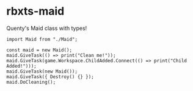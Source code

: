 # rbxts-maid
Quenty's Maid class with types!

```TS
import Maid from "./Maid";

const maid = new Maid();
maid.GiveTask(() => print("Clean me!"));
maid.GiveTask(game.Workspace.ChildAdded.Connect(() => print("Child Added!")));
maid.GiveTask(new Maid());
maid.GiveTask({ Destroy() {} });
maid.DoCleaning();
```
